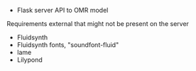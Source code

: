 * Flask server
API to OMR model

Requirements external that might not be present on the server
- Fluidsynth
- Fluidsynth fonts, "soundfont-fluid"
- lame 
- Lilypond
 
